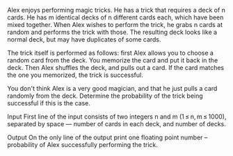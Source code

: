 Alex enjoys performing magic tricks. He has a trick that requires a deck of n cards. He has m identical decks of n different cards each, which have been mixed together. When Alex wishes to perform the trick, he grabs n cards at random and performs the trick with those. The resulting deck looks like a normal deck, but may have duplicates of some cards.

The trick itself is performed as follows: first Alex allows you to choose a random card from the deck. You memorize the card and put it back in the deck. Then Alex shuffles the deck, and pulls out a card. If the card matches the one you memorized, the trick is successful.

You don't think Alex is a very good magician, and that he just pulls a card randomly from the deck. Determine the probability of the trick being successful if this is the case.

Input
First line of the input consists of two integers n and m (1 ≤ n, m ≤ 1000), separated by space — number of cards in each deck, and number of decks.

Output
On the only line of the output print one floating point number – probability of Alex successfully performing the trick.

